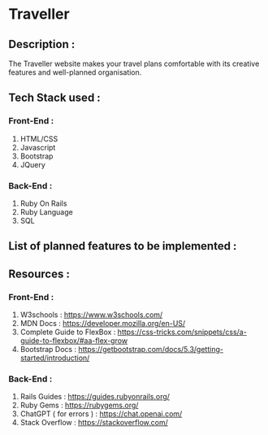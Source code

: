 # Traveller 
## Description :
The Traveller website makes your travel plans comfortable with its creative features and well-planned organisation.
## Tech Stack used :
### Front-End :
1) HTML/CSS
2) Javascript
3) Bootstrap
4) JQuery
### Back-End :
1) Ruby On Rails
2) Ruby Language
3) SQL 
## List of planned features to be implemented :
## Resources :
### Front-End :
1) W3schools : https://www.w3schools.com/
2) MDN Docs : https://developer.mozilla.org/en-US/
3) Complete Guide to FlexBox : https://css-tricks.com/snippets/css/a-guide-to-flexbox/#aa-flex-grow
4) Bootstrap Docs : https://getbootstrap.com/docs/5.3/getting-started/introduction/
### Back-End :
1) Rails Guides : https://guides.rubyonrails.org/
2) Ruby Gems : https://rubygems.org/
3) ChatGPT ( for errors ) : https://chat.openai.com/
4) Stack Overflow : https://stackoverflow.com/
